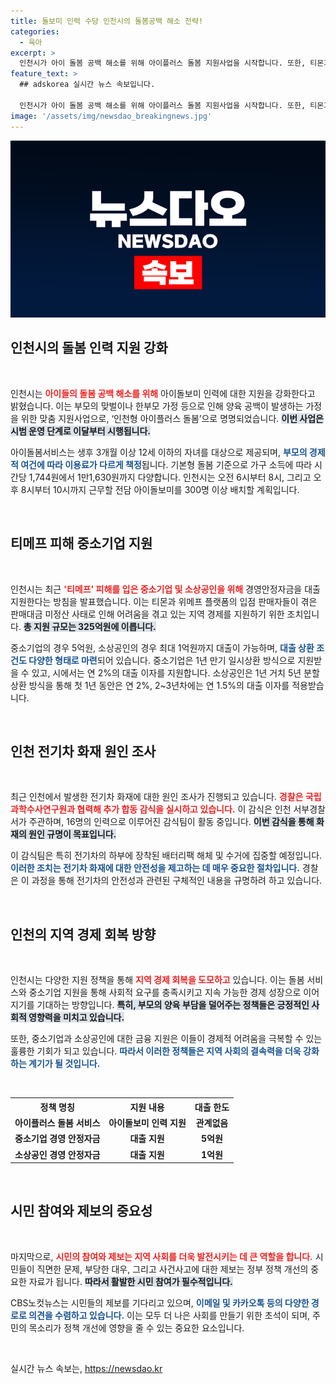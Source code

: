 ```yaml
---
title: 돌보미 인력 수당 인천시의 돌봄공백 해소 전략!
categories:
  - 육아
excerpt: >
  인천시가 아이 돌봄 공백 해소를 위해 아이플러스 돌봄 지원사업을 시작합니다. 또한, 티몬과 위메프 피해 중소기업에 325억 대출 지원을 발표하며, 인천 전기차 화재에 대한 2차 합동 감식도 진행 중입니다.
feature_text: >
  ## adskorea 실시간 뉴스 속보입니다.

  인천시가 아이 돌봄 공백 해소를 위해 아이플러스 돌봄 지원사업을 시작합니다. 또한, 티몬과 위메프 피해 중소기업에 325억 대출 지원을 발표하며, 인천 전기차 화재에 대한 2차 합동 감식도 진행 중입니다.
image: '/assets/img/newsdao_breakingnews.jpg'
---
```


<p><img src="/assets/img/newsdao_breakingnews.jpg" alt="adskorea 속보" /></p>

<h2 data-ke-size="size26">인천시의 돌봄 인력 지원 강화</h2>

<p data-ke-size="size16">&nbsp;</p>

<p>인천시는 <b><span style="color: #ee2323;">아이들의 돌봄 공백 해소를 위해</span></b> 아이돌보미 인력에 대한 지원을 강화한다고 밝혔습니다. 이는 부모의 맞벌이나 한부모 가정 등으로 인해 양육 공백이 발생하는 가정을 위한 맞춤 지원사업으로, ‘인천형 아이플러스 돌봄’으로 명명되었습니다. <b><span style="background-color: #21538527;">이번 사업은 시범 운영 단계로 이달부터 시행됩니다.</span></b></p>

<p>아이돌봄서비스는 생후 3개월 이상 12세 이하의 자녀를 대상으로 제공되며, <b><span style="color: #1a5490;">부모의 경제적 여건에 따라 이용료가 다르게 책정</span></b>됩니다. 기본형 돌봄 기준으로 가구 소득에 따라 시간당 1,744원에서 1만1,630원까지 다양합니다. 인천시는 오전 6시부터 8시, 그리고 오후 8시부터 10시까지 근무할 전담 아이돌보미를 300명 이상 배치할 계획입니다.</p>

<p data-ke-size="size16">&nbsp;</p>

<h2 data-ke-size="size26">티메프 피해 중소기업 지원</h2>

<p data-ke-size="size16">&nbsp;</p>

<p>인천시는 최근 <b><span style="color: #ee2323;">'티메프' 피해를 입은 중소기업 및 소상공인을 위해</span></b> 경영안정자금을 대출 지원한다는 방침을 발표했습니다. 이는 티몬과 위메프 플랫폼의 입점 판매자들이 겪은 판매대금 미정산 사태로 인해 어려움을 겪고 있는 지역 경제를 지원하기 위한 조치입니다. <b><span style="background-color: #21538527;">총 지원 규모는 325억원에 이릅니다.</span></b></p>

<p>중소기업의 경우 5억원, 소상공인의 경우 최대 1억원까지 대출이 가능하며, <b><span style="color: #1a5490;">대출 상환 조건도 다양한 형태로 마련</span></b>되어 있습니다. 중소기업은 1년 만기 일시상환 방식으로 지원받을 수 있고, 시에서는 연 2%의 대출 이자를 지원합니다. 소상공인은 1년 거치 5년 분할상환 방식을 통해 첫 1년 동안은 연 2%, 2~3년차에는 연 1.5%의 대출 이자를 적용받습니다.</p>

<p data-ke-size="size16">&nbsp;</p>

<h2 data-ke-size="size26">인천 전기차 화재 원인 조사</h2>

<p data-ke-size="size16">&nbsp;</p>

<p>최근 인천에서 발생한 전기차 화재에 대한 원인 조사가 진행되고 있습니다. <b><span style="color: #ee2323;">경찰은 국립과학수사연구원과 협력해 추가 합동 감식을 실시하고 있습니다.</span></b> 이 감식은 인천 서부경찰서가 주관하며, 16명의 인력으로 이루어진 감식팀이 활동 중입니다. <b><span style="background-color: #21538527;">이번 감식을 통해 화재의 원인 규명이 목표입니다.</span></b></p>

<p>이 감식팀은 특히 전기차의 하부에 장착된 배터리팩 해체 및 수거에 집중할 예정입니다. <b><span style="color: #1a5490;">이러한 조치는 전기차 화재에 대한 안전성을 제고하는 데 매우 중요한 절차입니다.</span></b> 경찰은 이 과정을 통해 전기차의 안전성과 관련된 구체적인 내용을 규명하려 하고 있습니다. </p>

<p data-ke-size="size16">&nbsp;</p>

<h2 data-ke-size="size26">인천의 지역 경제 회복 방향</h2>

<p data-ke-size="size16">&nbsp;</p>

<p>인천시는 다양한 지원 정책을 통해 <b><span style="color: #ee2323;">지역 경제 회복을 도모하고</span></b> 있습니다. 이는 돌봄 서비스와 중소기업 지원을 통해 사회적 요구를 충족시키고 지속 가능한 경제 성장으로 이어지기를 기대하는 방향입니다. <b><span style="background-color: #21538527;">특히, 부모의 양육 부담을 덜어주는 정책들은 긍정적인 사회적 영향력을 미치고 있습니다.</span></b></p>

<p>또한, 중소기업과 소상공인에 대한 금융 지원은 이들이 경제적 어려움을 극복할 수 있는 훌륭한 기회가 되고 있습니다. <b><span style="color: #1a5490;">따라서 이러한 정책들은 지역 사회의 결속력을 더욱 강화하는 계기가 될 것입니다.</span></b></p>

<p data-ke-size="size16">&nbsp;</p>

<table>
  <tr>
    <th style="text-align: center;">정책 명칭</th>
    <th style="text-align: center;">지원 내용</th>
    <th style="text-align: center;">대출 한도</th>
  </tr>
  <tr>
    <td style="text-align: center; height: 17px;"><b>아이플러스 돌봄 서비스</b></td>
    <td style="text-align: center; height: 17px;"><b>아이돌보미 인력 지원</b></td>
    <td style="text-align: center; height: 17px;"><b>관계없음</b></td>
  </tr>
  <tr>
    <td style="text-align: center; height: 17px;"><b>중소기업 경영 안정자금</b></td>
    <td style="text-align: center; height: 17px;"><b>대출 지원</b></td>
    <td style="text-align: center; height: 17px;"><b>5억원</b></td>
  </tr>
  <tr>
    <td style="text-align: center; height: 17px;"><b>소상공인 경영 안정자금</b></td>
    <td style="text-align: center; height: 17px;"><b>대출 지원</b></td>
    <td style="text-align: center; height: 17px;"><b>1억원</b></td>
  </tr>
</table>

<p data-ke-size="size16">&nbsp;</p>

<h2 data-ke-size="size26">시민 참여와 제보의 중요성</h2>

<p data-ke-size="size16">&nbsp;</p>

<p>마지막으로, <b><span style="color: #ee2323;">시민의 참여와 제보는 지역 사회를 더욱 발전시키는 데 큰 역할을 합니다.</span></b> 시민들이 직면한 문제, 부당한 대우, 그리고 사건사고에 대한 제보는 정부 정책 개선의 중요한 자료가 됩니다. <b><span style="background-color: #21538527;">따라서 활발한 시민 참여가 필수적입니다.</span></b></p>

<p>CBS노컷뉴스는 시민들의 제보를 기다리고 있으며, <b><span style="color: #1a5490;">이메일 및 카카오톡 등의 다양한 경로로 의견을 수렴하고 있습니다.</span></b> 이는 모두 더 나은 사회를 만들기 위한 초석이 되며, 주민의 목소리가 정책 개선에 영향을 줄 수 있는 중요한 요소입니다.</p>

<p data-ke-size="size16">&nbsp;</p>
실시간 뉴스 속보는, <a href="https://newsdao.kr" rel="dofollow">https://newsdao.kr</a>


